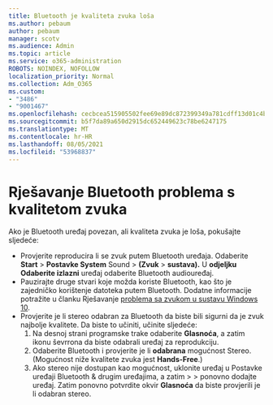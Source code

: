 ```yaml
---
title: Bluetooth je kvaliteta zvuka loša
ms.author: pebaum
author: pebaum
manager: scotv
ms.audience: Admin
ms.topic: article
ms.service: o365-administration
ROBOTS: NOINDEX, NOFOLLOW
localization_priority: Normal
ms.collection: Adm_O365
ms.custom:
- "3486"
- "9001467"
ms.openlocfilehash: cecbcea515905502fee69e89dc872399349a781cdff13d01c4b323617c5cba4d
ms.sourcegitcommit: b5f7da89a650d2915dc652449623c78be6247175
ms.translationtype: MT
ms.contentlocale: hr-HR
ms.lasthandoff: 08/05/2021
ms.locfileid: "53968837"
---
```

# <a name="fix-bluetooth-audio-quality-issue"></a>Rješavanje Bluetooth problema s kvalitetom zvuka

Ako je Bluetooth uređaj povezan, ali kvaliteta zvuka je loša, pokušajte sljedeće:

- Provjerite reproducira li se zvuk putem Bluetooth uređaja. Odaberite **Start**  >  **Postavke System** Sound  >  **(Zvuk**  >  **sustava).** U **odjeljku Odaberite izlazni** uređaj odaberite Bluetooth audiouređaj.
- Pauzirajte druge stvari koje možda koriste Bluetooth, kao što je zajedničko korištenje datoteka putem Bluetooth. Dodatne informacije potražite u članku Rješavanje [problema sa zvukom u sustavu Windows 10](https://support.microsoft.com/help/4520288/windows-10-fix-sound-problems).
- Provjerite je li stereo odabran za Bluetooth da biste bili sigurni da je zvuk najbolje kvalitete. Da biste to učiniti, učinite sljedeće: 
    1. Na desnoj strani programske trake odaberite **Glasnoća**, a zatim ikonu ševrrona da biste odabrali uređaj za reprodukciju.
    2. Odaberite Bluetooth i provjerite je li **odabrana** mogućnost Stereo. (Mogućnost niže kvalitete zvuka jest **Hands-Free**.)
    3. Ako stereo nije dostupan kao mogućnost, uklonite uređaj u Postavke uređaji Bluetooth & drugim uređajima, a zatim  >    >  ponovno dodajte uređaj. Zatim ponovno potvrdite okvir **Glasnoća** da biste provjerili je li odabran stereo.

